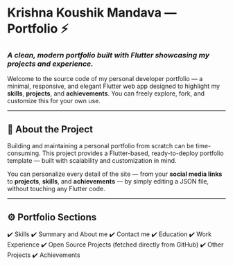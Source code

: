 # **Krishna Koushik Mandava — Portfolio ⚡️**

### *A clean, modern portfolio built with Flutter showcasing my projects and experience.*

Welcome to the source code of my personal developer portfolio — a minimal, responsive, and elegant Flutter web app designed to highlight my **skills**, **projects**, and **achievements**.
You can freely explore, fork, and customize this for your own use.

---

## 🧠 **About the Project**

Building and maintaining a personal portfolio from scratch can be time-consuming.
This project provides a Flutter-based, ready-to-deploy portfolio template — built with scalability and customization in mind.

You can personalize every detail of the site — from your **social media links** to **projects**, **skills**, and **achievements** — by simply editing a JSON file, without touching any Flutter code.

---

## ⚙️ **Portfolio Sections**

✔️ Skills
✔️ Summary and About me
✔️ Contact me
✔️ Education
✔️ Work Experience
✔️ Open Source Projects (fetched directly from GitHub)
✔️ Other Projects
✔️ Achievements
